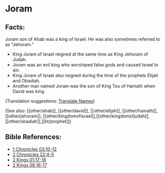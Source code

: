 # Joram #

## Facts: ##

Joram son of Ahab was a king of Israel. He was also sometimes referred to as "Jehoram."

* King Joram of Israel reigned at the same time as King Jehoram of Judah.
* Joram was an evil king who worshiped false gods and caused Israel to sin.
* King Joram of Israel also reigned during the time of the prophets Elijah and Obadiah.
* Another man named Joram was the son of King Tou of Hamath when David was king.

(Translation suggestions: [Translate Names](en/ta-vol1/translate/man/translate-names))

(See also: [[other/ahab]], [[other/david]], [[other/elijah]], [[other/hamath]], [[other/jehoram]], [[other/kingdomofisrael]],[[other/kingdomofjudah]], [[other/obadiah]],[[kt/prophet]])

## Bible References: ##

* [1 Chronicles 03:10-12](en/tn/1ch/help/03/10)
* [2 Chronicles 22:4-5](en/tn/2ch/help/22/04)
* [2 Kings 01:17-18](en/tn/2ki/help/01/17)
* [2 Kings 08:16-17](en/tn/2ki/help/08/16)